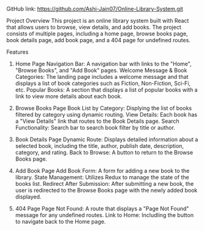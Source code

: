 GitHub link: https://github.com/Ashi-Jain07/Online-Library-System.git

Project Overview
This project is an online library system built with React that allows users to browse, view details, and add books. The project consists of multiple pages, including a home page, browse books page, book details page, add book page, and a 404 page for undefined routes.

Features

1. Home Page 
Navigation Bar: A navigation bar with links to the "Home", "Browse Books", and "Add Book" pages.
Welcome Message & Book Categories: The landing page includes a welcome message and that displays a list of book categories such as Fiction, Non-Fiction, Sci-Fi, etc.
Popular Books: A section that displays a list of popular books with a link to view more details about each book.

2. Browse Books Page 
Book List by Category: Displying the list of books filtered by category using dynamic routing.
View Details: Each book has a "View Details" link that routes to the Book Details page.
Search Functionality: Search bar to search book filter by title or author.

3. Book Details Page 
Dynamic Route: Displays detailed information about a selected book, including the title, author, publish date, description, category, and rating.
Back to Browse: A button to return to the Browse Books page.

4. Add Book Page
Add Book Form: A form for adding a new book to the library.
State Management: Utilizes Redux to manage the state of the books list.
Redirect After Submission: After submitting a new book, the user is redirected to the Browse Books page with the newly added book displayed.

5. 404 Page 
Page Not Found: A route that displays a "Page Not Found" message for any undefined routes.
Link to Home: Includling the button to navigate back to the Home page.